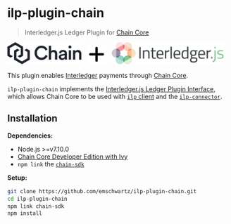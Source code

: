 # ilp-plugin-chain
> Interledger.js Ledger Plugin for [Chain Core](https://chain.com/)

<img src="./images/chain.png" alt="Chain Core" height="50px" />
&nbsp;
<img src="./images/plus.png" height="45" />
&nbsp;
<img src="./images/interledgerjs.png" alt="Interledger.js" height="50px" />

This plugin enables [Interledger](https://interledger.org) payments through [Chain Core](https://chain.com).

`ilp-plugin-chain` implements the [Interledger.js Ledger Plugin Interface](https://github.com/interledger/rfcs/blob/master/0004-ledger-plugin-interface/0004-ledger-plugin-interface.md), which allows Chain Core to be used with [`ilp` client](https://github.com/interledgerjs/ilp) and the [`ilp-connector`](https://github.com/interledgerjs/ilp-connector).

## Installation

**Dependencies:**

- Node.js >=v7.10.0
- [Chain Core Developer Edition with Ivy](https://github.com/chain/chain/tree/witness-args)
- `npm link` the [`chain-sdk`](https://github.com/chain/chain/tree/witness-args/sdk/node)

**Setup:**

```sh
git clone https://github.com/emschwartz/ilp-plugin-chain.git
cd ilp-plugin-chain
npm link chain-sdk
npm install
```

